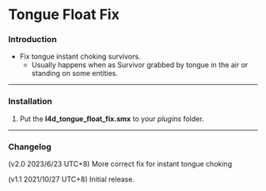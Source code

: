 # Tongue Float Fix

### Introduction
- Fix tongue instant choking survivors.
	- Usually happens when as Survivor grabbed by tongue in the air or standing on some entities.

<hr>

### Installation
1. Put the **l4d_tongue_float_fix.smx** to your _plugins_ folder.

<hr>

### Changelog
(v2.0 2023/6/23 UTC+8) More correct fix for instant tongue choking

(v1.1 2021/10/27 UTC+8) Initial release.
